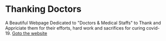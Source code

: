 # Thanking Doctors

A Beautiful Webpage Dedicated to "Doctors & Medical Staffs" to Thank and Appriciate them for their efforts, hard work and sacrifices for curing covid-19. [Goto the website](https://irfansk-22.github.io/thanking-doctors-site/)
